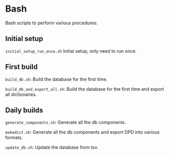 # Bash
Bash scripts to perform various procedures:

## Initial setup

`initial_setup_run_once.sh` Initial setup, only need to run once.

## First build

`build_db.sh`: Build the database for the first time.

`build_db_and_export_all.sh`: Build the database for the first time and export all dictionaries.

## Daily builds

`generate_components.sh`: Generate all the db components.

`makedict.sh`: Generate all the db components and export DPD into various formats.

`update_db.sh`: Update the database from tsv.
